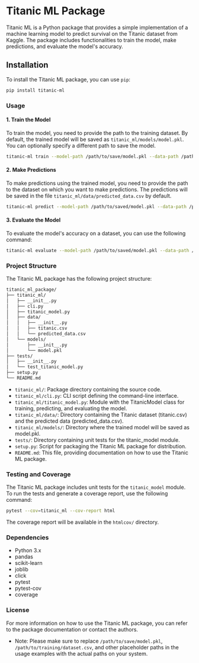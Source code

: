 # Titanic ML Package

Titanic ML is a Python package that provides a simple implementation of a machine learning model to predict survival on the Titanic dataset from Kaggle. The package includes functionalities to train the model, make predictions, and evaluate the model's accuracy.

## Installation

To install the Titanic ML package, you can use `pip`:

```bash
pip install titanic-ml
```

### Usage
#### 1. Train the Model
To train the model, you need to provide the path to the training dataset. By default, the trained model will be saved as `titanic_ml/models/model.pkl`. You can optionally specify a different path to save the model.

```bash
titanic-ml train --model-path /path/to/save/model.pkl --data-path /path/to/training/dataset.csv
```

#### 2. Make Predictions
To make predictions using the trained model, you need to provide the path to the dataset on which you want to make predictions. The predictions will be saved in the file `titanic_ml/data/predicted_data.csv` by default.

```bash
titanic-ml predict --model-path /path/to/saved/model.pkl --data-path /path/to/dataset.csv
```

#### 3. Evaluate the Model
To evaluate the model's accuracy on a dataset, you can use the following command:

```bash
titanic-ml evaluate --model-path /path/to/saved/model.pkl --data-path /path/to/dataset.csv
```

### Project Structure
The Titanic ML package has the following project structure:

```bash
titanic_ml_package/
├── titanic_ml/
│   ├── __init__.py
│   ├── cli.py
│   ├── titanic_model.py
│   ├── data/
│   │   ├── __init__.py
│   │   ├── titanic.csv
│   │   └── predicted_data.csv
│   └── models/
│       ├── __init__.py
│       └── model.pkl
├── tests/
│   ├── __init__.py
│   └── test_titanic_model.py
├── setup.py
└── README.md
```

* `titanic_ml/`: Package directory containing the source code.
* `titanic_ml/cli.py`: CLI script defining the command-line interface.
* `titanic_ml/titanic_model.py`: Module with the TitanicModel class for training, predicting, and evaluating the model.
* `titanic_ml/data/`: Directory containing the Titanic dataset (titanic.csv) and the predicted data (predicted_data.csv).
* `titanic_ml/models/`: Directory where the trained model will be saved as model.pkl.
* `tests/`: Directory containing unit tests for the titanic_model module.
* `setup.py`: Script for packaging the Titanic ML package for distribution.
* `README.md`: This file, providing documentation on how to use the Titanic ML package.


### Testing and Coverage
The Titanic ML package includes unit tests for the `titanic_model` module. To run the tests and generate a coverage report, use the following command:

```bash
pytest --cov=titanic_ml --cov-report html
```

The coverage report will be available in the `htmlcov/` directory.

### Dependencies
* Python 3.x
* pandas
* scikit-learn
* joblib
* click
* pytest
* pytest-cov
* coverage

### License

For more information on how to use the Titanic ML package, you can refer to the package documentation or contact the authors.

* Note: Please make sure to replace `/path/to/save/model.pkl`, `/path/to/training/dataset.csv`, and other placeholder paths in the usage examples with the actual paths on your system.
